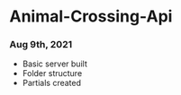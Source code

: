 # Animal-Crossing-Api



### Aug 9th, 2021
 * Basic server built
 * Folder structure
 * Partials created
